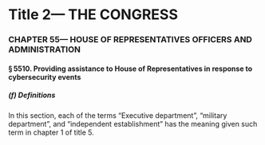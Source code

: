 
# Title 2— THE CONGRESS
### CHAPTER 55— HOUSE OF REPRESENTATIVES OFFICERS AND ADMINISTRATION
#### § 5510. Providing assistance to House of Representatives in response to cybersecurity events
##### (f) Definitions

In this section, each of the terms “Executive department”, “military department”, and “independent establishment” has the meaning given such term in chapter 1 of title 5.
